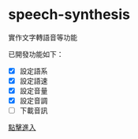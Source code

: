 # speech-synthesis

實作文字轉語音等功能

已開發功能如下：
- [x] 設定語系
- [x] 設定語速
- [x] 設定音量
- [x] 設定音調
- [ ] 下載音訊

[點擊進入](https://hi-alan-liu.github.io/speech-synthesis/)
